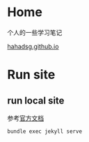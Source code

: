 # Home

个人的一些学习笔记

[hahadsg.github.io](https://hahadsg.github.io/)

# Run site

## run local site

参考[官方文档](https://help.github.com/en/articles/setting-up-your-github-pages-site-locally-with-jekyll)

```bash
bundle exec jekyll serve
```
